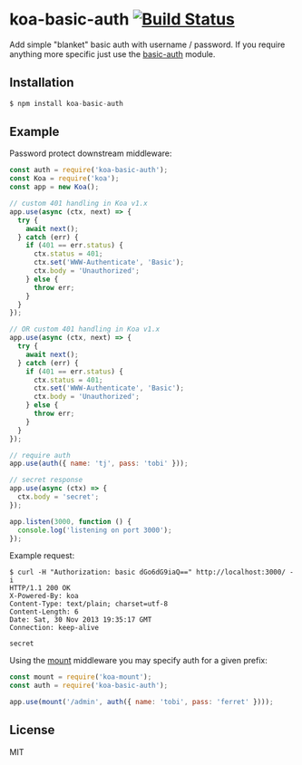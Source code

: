 # koa-basic-auth [![Build Status](https://travis-ci.org/koajs/basic-auth.png)](https://travis-ci.org/koajs/basic-auth)

  Add simple "blanket" basic auth with username / password. If you require
  anything more specific just use the [basic-auth](https://github.com/visionmedia/node-basic-auth) module.

## Installation

```js
$ npm install koa-basic-auth
```

## Example

  Password protect downstream middleware:

```js
const auth = require('koa-basic-auth');
const Koa = require('koa');
const app = new Koa();

// custom 401 handling in Koa v1.x
app.use(async (ctx, next) => {
  try {
    await next();
  } catch (err) {
    if (401 == err.status) {
      ctx.status = 401;
      ctx.set('WWW-Authenticate', 'Basic');
      ctx.body = 'Unauthorized';
    } else {
      throw err;
    }
  }
});

// OR custom 401 handling in Koa v1.x
app.use(async (ctx, next) => {
  try {
    await next();
  } catch (err) {
    if (401 == err.status) {
      ctx.status = 401;
      ctx.set('WWW-Authenticate', 'Basic');
      ctx.body = 'Unauthorized';
    } else {
      throw err;
    }
  }
});

// require auth
app.use(auth({ name: 'tj', pass: 'tobi' }));

// secret response
app.use(async (ctx) => {
  ctx.body = 'secret';
});

app.listen(3000, function () {
  console.log('listening on port 3000');
});
```

  Example request:

```
$ curl -H "Authorization: basic dGo6dG9iaQ==" http://localhost:3000/ -i
HTTP/1.1 200 OK
X-Powered-By: koa
Content-Type: text/plain; charset=utf-8
Content-Length: 6
Date: Sat, 30 Nov 2013 19:35:17 GMT
Connection: keep-alive

secret
```

 Using the [mount](https://github.com/koajs/mount) middleware you may specify auth for a given prefix:

```js
const mount = require('koa-mount');
const auth = require('koa-basic-auth');

app.use(mount('/admin', auth({ name: 'tobi', pass: 'ferret' })));
```

## License

  MIT
